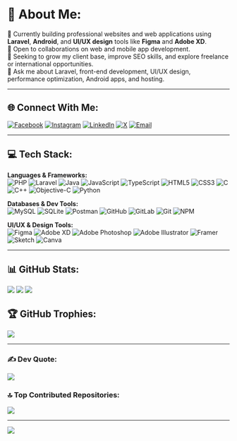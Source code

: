 # 💫 About Me:
🔭 Currently building professional websites and web applications using **Laravel**, **Android**, and **UI/UX design** tools like **Figma** and **Adobe XD**.<br>
👯 Open to collaborations on web and mobile app development.<br>
🤝 Seeking to grow my client base, improve SEO skills, and explore freelance or international opportunities.<br>
💬 Ask me about Laravel, front-end development, UI/UX design, performance optimization, Android apps, and hosting.

---

## 🌐 Connect With Me:
[![Facebook](https://img.shields.io/badge/Facebook-%231877F2.svg?logo=Facebook&logoColor=white)](https://facebook.com/pulokbiswas24Dec)
[![Instagram](https://img.shields.io/badge/Instagram-%23E4405F.svg?logo=Instagram&logoColor=white)](https://instagram.com/pulokbiswas_)
[![LinkedIn](https://img.shields.io/badge/LinkedIn-%230077B5.svg?logo=linkedin&logoColor=white)](https://linkedin.com/in/pulokbiswas)
[![X](https://img.shields.io/badge/X-black.svg?logo=X&logoColor=white)](https://x.com/pulok_b)
[![Email](https://img.shields.io/badge/Email-D14836?logo=gmail&logoColor=white)](mailto:pulok.contact@gmail.com)

---

## 💻 Tech Stack:
**Languages & Frameworks:**  
![PHP](https://img.shields.io/badge/php-%23777BB4.svg?style=for-the-badge&logo=php&logoColor=white)
![Laravel](https://img.shields.io/badge/laravel-%23FF2D20.svg?style=for-the-badge&logo=laravel&logoColor=white)
![Java](https://img.shields.io/badge/java-%23ED8B00.svg?style=for-the-badge&logo=openjdk&logoColor=white)
![JavaScript](https://img.shields.io/badge/javascript-%23323330.svg?style=for-the-badge&logo=javascript&logoColor=%23F7DF1E)
![TypeScript](https://img.shields.io/badge/typescript-%23007ACC.svg?style=for-the-badge&logo=typescript&logoColor=white)
![HTML5](https://img.shields.io/badge/html5-%23E34F26.svg?style=for-the-badge&logo=html5&logoColor=white)
![CSS3](https://img.shields.io/badge/css3-%231572B6.svg?style=for-the-badge&logo=css3&logoColor=white)
![C](https://img.shields.io/badge/c-%2300599C.svg?style=for-the-badge&logo=c&logoColor=white)
![C++](https://img.shields.io/badge/c++-%2300599C.svg?style=for-the-badge&logo=c%2B%2B&logoColor=white)
![Objective-C](https://img.shields.io/badge/OBJECTIVE--C-%233A95E3.svg?style=for-the-badge&logo=apple&logoColor=white)
![Python](https://img.shields.io/badge/python-3670A0?style=for-the-badge&logo=python&logoColor=ffdd54)

**Databases & Dev Tools:**  
![MySQL](https://img.shields.io/badge/mysql-4479A1.svg?style=for-the-badge&logo=mysql&logoColor=white)
![SQLite](https://img.shields.io/badge/sqlite-%2307405e.svg?style=for-the-badge&logo=sqlite&logoColor=white)
![Postman](https://img.shields.io/badge/Postman-FF6C37?style=for-the-badge&logo=postman&logoColor=white)
![GitHub](https://img.shields.io/badge/github-%23121011.svg?style=for-the-badge&logo=github&logoColor=white)
![GitLab](https://img.shields.io/badge/gitlab-%23181717.svg?style=for-the-badge&logo=gitlab&logoColor=white)
![Git](https://img.shields.io/badge/git-%23F05033.svg?style=for-the-badge&logo=git&logoColor=white)
![NPM](https://img.shields.io/badge/NPM-%23CB3837.svg?style=for-the-badge&logo=npm&logoColor=white)

**UI/UX & Design Tools:**  
![Figma](https://img.shields.io/badge/figma-%23F24E1E.svg?style=for-the-badge&logo=figma&logoColor=white)
![Adobe XD](https://img.shields.io/badge/Adobe%20XD-470137?style=for-the-badge&logo=Adobe%20XD&logoColor=#FF61F6)
![Adobe Photoshop](https://img.shields.io/badge/adobe%20photoshop-%2331A8FF.svg?style=for-the-badge&logo=adobe%20photoshop&logoColor=white)
![Adobe Illustrator](https://img.shields.io/badge/adobe%20illustrator-%23FF9A00.svg?style=for-the-badge&logo=adobe%20illustrator&logoColor=white)
![Framer](https://img.shields.io/badge/Framer-black?style=for-the-badge&logo=framer&logoColor=blue)
![Sketch](https://img.shields.io/badge/Sketch-FFB387?style=for-the-badge&logo=sketch&logoColor=black)
![Canva](https://img.shields.io/badge/Canva-%2300C4CC.svg?style=for-the-badge&logo=Canva&logoColor=white)

---

## 📊 GitHub Stats:
![](https://github-readme-stats.vercel.app/api?username=pulokb&theme=blue-green&hide_border=false&include_all_commits=true&count_private=true)
![](https://nirzak-streak-stats.vercel.app/?user=pulokb&theme=blue-green&hide_border=false)
![](https://github-readme-stats.vercel.app/api/top-langs/?username=pulokb&theme=blue-green&hide_border=false&layout=compact)

## 🏆 GitHub Trophies:
![](https://github-profile-trophy.vercel.app/?username=pulokb&theme=onedark&no-frame=false&no-bg=false&margin-w=4)

---

### ✍️ Dev Quote:
![](https://quotes-github-readme.vercel.app/api?type=horizontal&theme=dark)

### 🔝 Top Contributed Repositories:
![](https://github-contributor-stats.vercel.app/api?username=pulokb&limit=5&theme=great-gatsby&combine_all_yearly_contributions=true)

---

[![](https://visitcount.itsvg.in/api?id=pulokb&icon=5&color=12)](https://visitcount.itsvg.in)



<!-- Proudly customized by Pulok with 💙 using GPRM: https://gprm.itsvg.in -->

